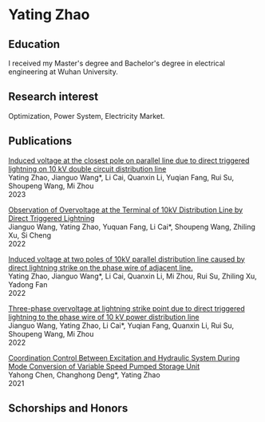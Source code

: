 # Yating Zhao
## Education
I received my Master's degree and Bachelor's degree in electrical engineering at Wuhan University.

## Research interest
Optimization, Power System, Electricity Market.

## Publications
[Induced voltage at the closest pole on parallel line due to direct triggered lightning on 10 kV double circuit distribution line](https://ietresearch.onlinelibrary.wiley.com/doi/full/10.1049/gtd2.12706)  
Yating Zhao, Jianguo Wang*, Li Cai, Quanxin Li, Yuqian Fang, Rui Su, Shoupeng Wang, Mi Zhou  
2023

[Observation of Overvoltage at the Terminal of 10kV Distribution Line by Direct Triggered Lightning](https://ieeexplore.ieee.org/document/9627792)  
Jianguo Wang, Yating Zhao, Yuquan Fang, Li Cai*, Shoupeng Wang, Zhiling Xu, Si Cheng  
2022


[Induced voltage at two poles of 10kV parallel distribution line caused by direct lightning strike on the phase wire of adjacent line.](https://www.sciencedirect.com/science/article/abs/pii/S0378779622004242)  
Yating Zhao, Jianguo Wang*, Li Cai, Quanxin Li, Mi Zhou, Rui Su, Zhiling Xu, Yadong Fan  
2022

[Three-phase overvoltage at lightning strike point due to direct triggered lightning to the phase wire of 10 kV power distribution line](https://ietresearch.onlinelibrary.wiley.com/doi/full/10.1049/gtd2.12432)  
Jianguo Wang, Yating Zhao, Li Cai*, Yuqian Fang, Quanxin Li, Rui Su, Shoupeng Wang, Mi Zhou  
2022

[Coordination Control Between Excitation and Hydraulic System During Mode Conversion of Variable Speed Pumped Storage Unit](https://ieeexplore.ieee.org/document/9361129)  
Yahong Chen, Changhong Deng*, Yating Zhao  
2021

## Schorships and Honors
